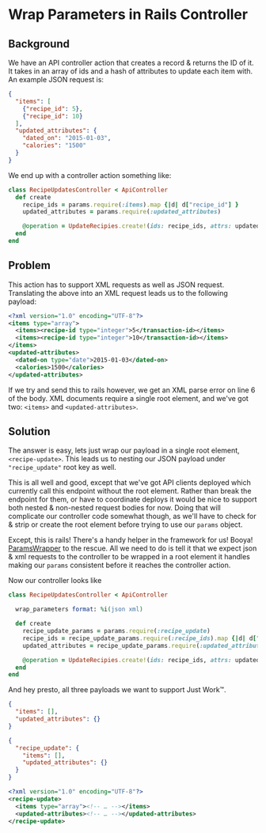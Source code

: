 # Wrap Parameters in Rails Controller

## Background

We have an API controller action that creates a record & returns the ID of it. It takes in an array of ids and a hash of attributes to update each item with. An example JSON request is:

```json
{
  "items": [
    {"recipe_id": 5},
    {"recipe_id": 10}
  ],
  "updated_attributes": {
    "dated_on": "2015-01-03",
    "calories": "1500"
  }
}
```

We end up with a controller action something like:

```ruby
class RecipeUpdatesController < ApiController
  def create
    recipe_ids = params.require(:items).map {|d| d["recipe_id"] }
    updated_attributes = params.require(:updated_attributes)

    @operation = UpdateRecipies.create!(ids: recipe_ids, attrs: updated_attributes)
  end
end
```

## Problem

This action has to support XML requests as well as JSON request. Translating the above into an XML request leads us to the following payload:

```xml
<?xml version="1.0" encoding="UTF-8"?>
<items type="array">
  <items><recipe-id type="integer">5</transaction-id></items>
  <items><recipe-id type="integer">10</transaction-id></items>
</items>
<updated-attributes>
  <dated-on type="date">2015-01-03</dated-on>
  <calories>1500</calories>
</updated-attributes>
```

If we try and send this to rails however, we get an XML parse error on line 6 of the body. XML documents require a single root element, and we've got two: `<items>` and `<updated-attributes>`.

## Solution

The answer is easy, lets just wrap our payload in a single root element, `<recipe-update>`. This leads us to nesting our JSON payload under `"recipe_update"` root key as well.

This is all well and good, except that we've got API clients deployed which currently call this endpoint without the root element. Rather than break the endpoint for them, or have to coordinate deploys it would be nice to support both nested & non-nested request bodies for now. Doing that will complicate our controller code somewhat though, as we'll have to check for & strip or create the root element before trying to use our `params` object.

Except, this is rails! There's a handy helper in the framework for us! Booya! [ParamsWrapper](http://api.rubyonrails.org/classes/ActionController/ParamsWrapper.html) to the rescue. All we need to do is tell it that we expect json & xml requests to the controller to be wrapped in a root element it handles making our `params` consistent before it reaches the controller action.

Now our controller looks like

```ruby
class RecipeUpdatesController < ApiController

  wrap_parameters format: %i(json xml)

  def create
    recipe_update_params = params.require(:recipe_update)
    recipe_ids = recipe_update_params.require(:recipe_ids).map {|d| d["recipe_id"] }
    updated_attributes = recipe_update_params.require(:updated_attributes)

    @operation = UpdateRecipies.create!(ids: recipe_ids, attrs: updated_attributes)
  end
end
```

And hey presto, all three payloads we want to support Just Work™.

```json
{
  "items": [],
  "updated_attributes": {}
}
```

```json
{
  "recipe_update": {
    "items": [],
    "updated_attributes": {}
  }
}
```

```xml
<?xml version="1.0" encoding="UTF-8"?>
<recipe-update>
  <items type="array"><!-- … --></items>
  <updated-attributes><!-- … --></updated-attributes>
</recipe-update>
````
